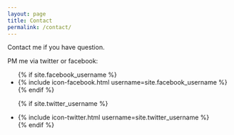```yaml
---
layout: page
title: Contact
permalink: /contact/
---
```


Contact me if you have question.

PM me via twitter or facebook:

<ul class="social-media-list">
  {% if site.facebook_username %}
  <li>
    {% include icon-facebook.html username=site.facebook_username %}
  </li>
  {% endif %}

  {% if site.twitter_username %}
  <li>
    {% include icon-twitter.html username=site.twitter_username %}
  </li>
  {% endif %}          
</ul>


